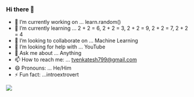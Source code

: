 ### Hi there 👋


- 🔭 I’m currently working on ... learn.random()
- 🌱 I’m currently learning ... 2 + 2 = 6, 2 + 2 = 3, 2 + 2 = 9, 2 + 2 = 7, 2 + 2  = 4
- 👯 I’m looking to collaborate on ... Machine Learning
- 🤔 I’m looking for help with ...  YouTube
- 💬 Ask me about ... Anything
- 📫 How to reach me: ... tvenkatesh799@gmail.com
- 😄 Pronouns: ... He/Him
- ⚡ Fun fact: ...introextrovert </br>
<img src = "https://github-readme-stats.vercel.app/api?username=venkatesh799&&show_icons=true&title_color=ffffff&icon_color=bb2acf&text_color=daf7dc&bg_color=151515" >
